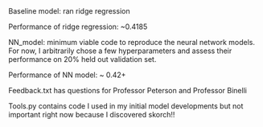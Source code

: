 
## 

Baseline model: ran ridge regression 

Performance of ridge regression: ~0.4185

NN_model: minimum viable code to reproduce the neural network models. For now, I arbitrarily chose a few hyperparameters and assess their performance 
on 20% held out validation set. 

Performance of NN model: ~ 0.42+

Feedback.txt has questions for Professor Peterson and Professor Binelli

Tools.py contains code I used in my initial model developments but not important right now because I discovered skorch!!



